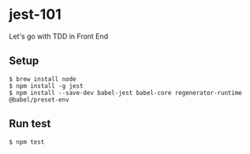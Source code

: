 # jest-101
Let's go with TDD in Front End

## Setup
``` shell
$ brew install node
$ npm install -g jest
$ npm install --save-dev babel-jest babel-core regenerator-runtime @babel/preset-env
```

## Run test
``` shell
$ npm test
```